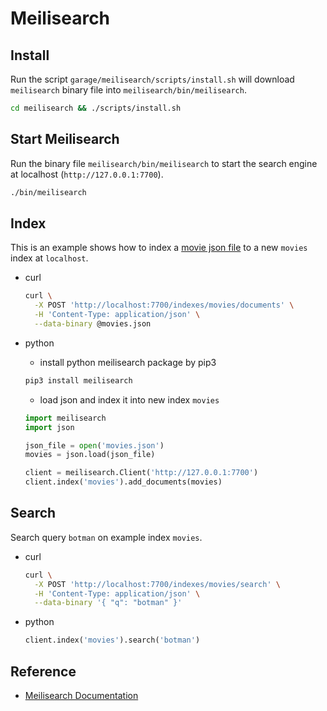 # Meilisearch


## Install
Run the script `garage/meilisearch/scripts/install.sh` will download
`meilisearch` binary file into `meilisearch/bin/meilisearch`.
```bash
cd meilisearch && ./scripts/install.sh
```


## Start Meilisearch
Run the binary file `meilisearch/bin/meilisearch` to start the search engine at
localhost (`http://127.0.0.1:7700`).
```bash
./bin/meilisearch
```


## Index
This is an example shows how to index a [movie json
file](https://docs.meilisearch.com/movies.json) to a new `movies` index at
`localhost`.

- curl
  ```sh
  curl \
    -X POST 'http://localhost:7700/indexes/movies/documents' \
    -H 'Content-Type: application/json' \
    --data-binary @movies.json
  ```

- python
  - install python meilisearch package by pip3
  ```sh
  pip3 install meilisearch
  ```
  - load json and index it into new index `movies`
  ```python
  import meilisearch
  import json

  json_file = open('movies.json')
  movies = json.load(json_file)

  client = meilisearch.Client('http://127.0.0.1:7700')
  client.index('movies').add_documents(movies)
  ```
  
  
## Search
Search query `botman` on example index `movies`.
- curl
  ```sh
  curl \
    -X POST 'http://localhost:7700/indexes/movies/search' \
    -H 'Content-Type: application/json' \
    --data-binary '{ "q": "botman" }'
  ```

- python
  ```python
  client.index('movies').search('botman')
  ```


## Reference
- [Meilisearch Documentation](https://docs.meilisearch.com/)
